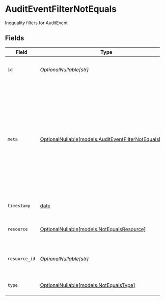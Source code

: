 # AuditEventFilterNotEquals

Inequality filters for AuditEvent


## Fields

| Field                                                                                                                                                                                  | Type                                                                                                                                                                                   | Required                                                                                                                                                                               | Description                                                                                                                                                                            | Example                                                                                                                                                                                |
| -------------------------------------------------------------------------------------------------------------------------------------------------------------------------------------- | -------------------------------------------------------------------------------------------------------------------------------------------------------------------------------------- | -------------------------------------------------------------------------------------------------------------------------------------------------------------------------------------- | -------------------------------------------------------------------------------------------------------------------------------------------------------------------------------------- | -------------------------------------------------------------------------------------------------------------------------------------------------------------------------------------- |
| `id`                                                                                                                                                                                   | *OptionalNullable[str]*                                                                                                                                                                | :heavy_minus_sign:                                                                                                                                                                     | Unique identifier for the AuditEvent                                                                                                                                                   | 123e4567-e89b-12d3-a456-426614174000                                                                                                                                                   |
| `meta`                                                                                                                                                                                 | [OptionalNullable[models.AuditEventFilterNotEqualsMeta]](../models/auditeventfilternotequalsmeta.md)                                                                                   | :heavy_minus_sign:                                                                                                                                                                     | Metadata information for the AuditEvent                                                                                                                                                | {<br/>"createdAt": "2024-01-15T10:30:00Z",<br/>"createdBy": "123e4567-e89b-12d3-a456-426614174000",<br/>"updatedAt": "2024-01-15T10:30:00Z",<br/>"updatedBy": "123e4567-e89b-12d3-a456-426614174000"<br/>} |
| `timestamp`                                                                                                                                                                            | [date](https://docs.python.org/3/library/datetime.html#date-objects)                                                                                                                   | :heavy_minus_sign:                                                                                                                                                                     | The timestamp of the event                                                                                                                                                             | 2024-01-15T10:30:00Z                                                                                                                                                                   |
| `resource`                                                                                                                                                                             | [OptionalNullable[models.NotEqualsResource]](../models/notequalsresource.md)                                                                                                           | :heavy_minus_sign:                                                                                                                                                                     | The type of resource the event occured for                                                                                                                                             |                                                                                                                                                                                        |
| `resource_id`                                                                                                                                                                          | *OptionalNullable[str]*                                                                                                                                                                | :heavy_minus_sign:                                                                                                                                                                     | The ID of the resource the event belongs to                                                                                                                                            | 123e4567-e89b-12d3-a456-426614174000                                                                                                                                                   |
| `type`                                                                                                                                                                                 | [OptionalNullable[models.NotEqualsType]](../models/notequalstype.md)                                                                                                                   | :heavy_minus_sign:                                                                                                                                                                     | The type of the audit event                                                                                                                                                            |                                                                                                                                                                                        |